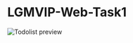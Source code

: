 # LGMVIP-Web-Task1
![Todolist preview](https://user-images.githubusercontent.com/98146489/190868997-cfb10da4-27b7-46cb-8a39-90c56ccf06b2.jpg)
